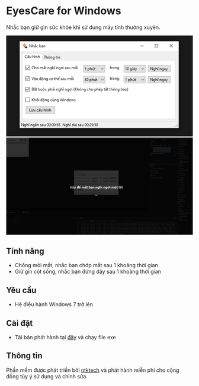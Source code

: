 ﻿# EyesCare for Windows

Nhắc bạn giữ gìn sức khỏe khi sử dụng máy tính thường xuyên.

![Screenshot](./Screenshots/1.png?raw=true "Screenshot")
![Screenshot](./Screenshots/2.png?raw=true "Screenshot")

## Tính năng

* Chống mỏi mắt, nhắc bạn chớp mắt sau 1 khoảng thời gian
* Giữ gìn cột sống, nhắc bạn đứng dậy sau 1 khoảng thời gian

## Yêu cầu
- Hệ điều hành Windows 7 trở lên

## Cài đặt
- Tải bản phát hành tại [đây](https://github.com/ntktechvn/EyesCare/releases/latest) và chạy file exe
## Thông tin
Phần mềm được phát triển bởi [ntktech](https://ntktech.vn) và phát hành miễn phí cho cộng đồng tùy ý sử dụng và chỉnh sửa.
